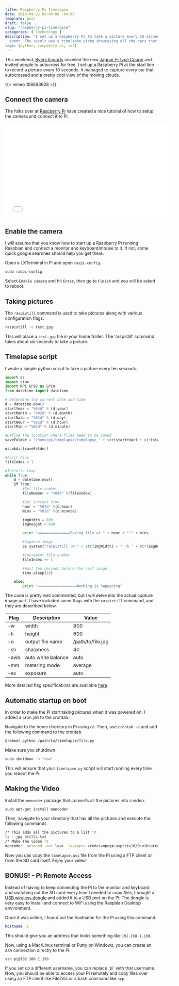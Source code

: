 ```yaml
---
title: Raspberry Pi Timelapse
date: 2014-09-22 00:00:00 -04:00
template: post
draft: false
slug: "raspberry-pi-timelapse"
categories: [ Technology ]
description: "I set up a Raspberry Pi to take a picture every 10 seconds at an autocross
  event. The result was a timelapse video showcasing all the cars that autocrossed."
tags: [python, raspberry-pi, iot]
---
```


This weekend, [Byers Imports](http://www.byersimports.com/index.htm) unveiled the new [Jaguar F-Type Coupe](http://www.jaguarusa.com/all-models/f-type/f-type-models/f-type-coupe.html) and invited people to autocross for free. I set up a Raspberry Pi at the start line to record a picture every 10 seconds. It managed to capture every car that autocrossed and a pretty cool view of the moving clouds.  

{{< vimeo 106693628 >}}

## Connect the camera

The folks over at [Raspberry Pi](http://www.raspberrypi.org/help/camera-module-setup/) have created a nice tutorial of how to setup the camera and connect it to Pi.

<p style="text-align:center">
<iframe width="560" height="315" src="//www.youtube.com/embed/GImeVqHQzsE" frameborder="0" allowfullscreen></iframe></p>

## Enable the camera

I will assume that you know how to start up a Raspberry Pi running Raspbian and connect a monitor and keyboard/mouse to it. If not, some quick google searches should help you get there.

Open a LXTerminal in Pi and open `raspi-config`.

```bash
sudo raspi-config
```

Select `Enable camera` and hit `Enter`, then go to `Finish` and you will be asked to reboot.

## Taking pictures

The `raspistill` command is used to take pictures along with various configuration flags.

```bash
raspistill -o test.jpg
```

This will place a `test.jpg` file in your home folder. The 'raspistill' command takes about six seconds to take a picture.

## Timelapse script

I wrote a simple python script to take a picture every ten seconds.

```python
import os
import time
import RPi.GPIO as GPIO
from datetime import datetime

# Determine the current date and time
d = datetime.now()
startYear = "%04d" % (d.year)
startMonth = "%02d" % (d.month)
startDate = "%02d" % (d.day)
startHour = "%02d" % (d.hour)
startMin = "%02d" % (d.minute)

#Define the location where files need to be saved
saveFolder = "/home/pi/timelapse/timelapse_" + str(startYear) + str(startMonth)+str(startDate)+ str(startHour) + str(startMin)

os.mkdir(saveFolder)

#First File
fileIndex = 1

#Infinite Loop
while True:
	d = datetime.now()
	if True:
		#Set file number
		fileNumber = "%04d" %(fileIndex)

		#Get current time
		hour = "%02d" %(d.hour)
		mins = "%02d" %(d.minute)

		imgWidth = 800
		imgHeight = 600

		print "===============Saving file at " + hour + ":" + mins

		#Capture image
		os.system("raspistill -w " + str(imgWidth) + " -h " + str(imgHeight) + " -o " + str(saveFolder) + "/" + str(fileNumber) + "_" + str(hour) + str(mins) + ".jpg -sh 40 -awb auto -mm average -ex auto")

		#Increment file number
		fileIndex += 1

		#Wait ten seconds before the next image
		time.sleep(10)

	else:
		print "==================Nothing is happening"

```

The code is pretty well commented, but I will delve into the actual capture image part. I have included some flags with the `raspistill` command, and they are described below.

<table>
  <thead>
    <tr>
      <th>Flag</th>
      <th>Description</th>
      <th>Value</th>
    </tr>
  </thead>
  <tbody>
    <tr>
      <td>-w</td>
      <td>width</td>
      <td>800</td>
    </tr>
    <tr>
      <td>-h</td>
      <td>height</td>
      <td>600</td>
    </tr>
    <tr>
      <td>-o</td>
      <td>output file name</td>
      <td>/path/to/file.jpg</td>
    </tr>
    <tr>
      <td>-sh</td>
      <td>sharpness</td>
      <td>40</td>
    </tr>
    <tr>
      <td>-awb</td>
      <td>auto white balance</td>
      <td>auto</td>
    </tr>
    <tr>
      <td>-mm</td>
      <td>metering mode</td>
      <td>average</td>
    </tr>
    <tr>
      <td>-ex</td>
      <td>exposure</td>
      <td>auto</td>
    </tr>
  </tbody>
</table>

More detailed flag specifications are available [here](http://www.raspberrypi.org/documentation/raspbian/applications/camera.md).

## Automatic startup on boot

In order to make the Pi start taking pictures when it was powered on, I added a cron job to the crontab.

Navigate to the home directory in Pi using `cd`. Then, use `crontab -e` and add the following command to the crontab.

```bash
@reboot python /path/to/timelapse/file.py
```

Make sure you shutdown.

```bash
sudo shutdown -h "now"
```

This will ensure that your `timelapse.py` script will start running every time you reboot the Pi.

## Making the Video

Install the `mencoder` package that converts all the pictures into a video.

```bash
sudo apt-get install mencoder
```

Then, navigate to your directory that has all the pictures and execute the following commands

```bash
/* This adds all the pictures to a list */
ls *.jpg stills.txt
/* Make the video */
mencoder -nosound -ovc lavc -lavcopts vcodec=mpeg4:aspect=16/9:vibrate=8000000 -vf scale=1920:1080 -o timelapse.avi -mf type=jpeg:fps=24 mf://@stills.txt
```

Now you can copy the `timelapse.avi` file from the Pi using a FTP client or from the SD card itself. Enjoy your video!

## BONUS! - Pi Remote Access

Instead of having to keep connecting the Pi to the monitor and keyboard and switching out the SD card every time I needed to copy files, I bought a [USB wireless dongle](http://www.amazon.com/Edimax-EW-7811Un-Adapter-Raspberry-Supports/dp/B003MTTJOY/ref=lp_13983791_1_1?s=pc&ie=UTF8&qid=1411610906&sr=1-1) and added it to a USB port on the Pi. The dongle is very easy to install and connect to WiFi using the Raspbian Desktop environment.

Once it was online, I found out the hostname for the Pi using this command:
```bash
hostname -I
```

This should give you an address that looks something like `192.168.1.199`.

Now, using a Mac/Linux terminal or Putty on Windows, you can create an ssh connection directly to the Pi.
```bash
ssh pi@192.168.1.199
```

If you set up a different username, you can replace 'pi' with that username. Now, you should be able to access your Pi remotely and copy files over using an FTP client like FileZilla or a bash command like `scp`.
